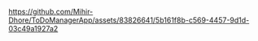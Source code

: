 

https://github.com/Mihir-Dhore/ToDoManagerApp/assets/83826641/5b161f8b-c569-4457-9d1d-03c49a1927a2

